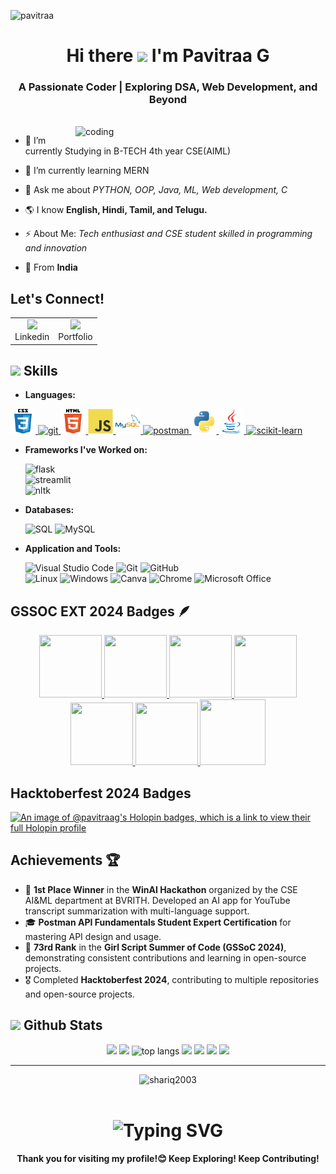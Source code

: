 
<p align="left"> <img src="https://komarev.com/ghpvc/?username=pavitraa&label=Profile%20views&color=0e75b6&style=flat" alt="pavitraa" /> </p>
<h1 align="center">Hi there <img src="https://raw.githubusercontent.com/aemmadi/aemmadi/master/wave.gif" width="35px"> I'm Pavitraa G</h1>
<h3 align="center">A Passionate Coder | Exploring DSA, Web Development, and Beyond</h3>
<br/>
<img align="right" alt="coding" width="400"  src="https://mir-s3-cdn-cf.behance.net/project_modules/disp/601014116770475.6068beff4640a.gif">

- 🔭 I’m currently Studying in B-TECH 4th year CSE(AIML)

- 🌱 I’m currently learning MERN
  
- 💬 Ask me about *PYTHON, OOP, Java, ML, Web development, C*
  
- 🌎 I know **English, Hindi, Tamil, and Telugu.**
  
- ⚡ About Me: *Tech enthusiast and CSE student skilled in programming and innovation*
- 📍 From **India**
## Let's Connect! 
  <table align="" class="table table-dark">
  <tr bg-dark>
    <td align="center" widht=90>
        <a href="https://www.linkedin.com/in/pavitraa-g/" target="_blank">
            <img src="https://skillicons.dev/icons?i=linkedin" />
        </a>
      <br>Linkedin
    </td>
    <td align="center" widht=90>
        <a href="https://portfolio-pavitraags-projects.vercel.app/" target="_blank">
            <img src="https://user-images.githubusercontent.com/74038190/212284087-bbe7e430-757e-4901-90bf-4cd2ce3e1852.gif" width="50">
        </a>
        <br>Portfolio
    </td>
  </tr>
</table>
 </div>  

## <img src="https://media2.giphy.com/media/QssGEmpkyEOhBCb7e1/giphy.gif?cid=ecf05e47a0n3gi1bfqntqmob8g9aid1oyj2wr3ds3mg700bl&rid=giphy.gif" width ="25"><b> Skills</b>
-  **Languages:**
<p align="left">
<a href="https://www.w3schools.com/css/" target="_blank" rel="noreferrer"> <img src="https://raw.githubusercontent.com/devicons/devicon/master/icons/css3/css3-original-wordmark.svg" alt="css3" width="40" height="40"/> </a><a href="https://git-scm.com/" target="_blank" rel="noreferrer"> <img src="https://www.vectorlogo.zone/logos/git-scm/git-scm-icon.svg" alt="git" width="40" height="40"/> </a> <a href="https://www.w3.org/html/" target="_blank" rel="noreferrer"> <img src="https://raw.githubusercontent.com/devicons/devicon/master/icons/html5/html5-original-wordmark.svg" alt="html5" width="40" height="40"/> </a> <a href="https://developer.mozilla.org/en-US/docs/Web/JavaScript" target="_blank" rel="noreferrer"> <img src="https://raw.githubusercontent.com/devicons/devicon/master/icons/javascript/javascript-original.svg" alt="javascript" width="40" height="40"/> </a>  <a href="https://www.mysql.com/" target="_blank" rel="noreferrer"> <img src="https://raw.githubusercontent.com/devicons/devicon/master/icons/mysql/mysql-original-wordmark.svg" alt="mysql" width="40" height="40"/> </a>  <a href="https://postman.com" target="_blank" rel="noreferrer"> <img src="https://www.vectorlogo.zone/logos/getpostman/getpostman-icon.svg" alt="postman" width="40" height="40"/> </a> <a href="https://www.python.org" target="_blank" rel="noreferrer"> <img src="https://raw.githubusercontent.com/devicons/devicon/master/icons/python/python-original.svg" alt="python" width="40" height="40"/> </a> <a href="https://www.java.com/" target="_blank" rel="noreferrer"> <img src="https://raw.githubusercontent.com/devicons/devicon/master/icons/java/java-original.svg" alt="java" width="40" height="40"/> </a> <a href="https://scikit-learn.org/" target="_blank" rel="noreferrer"> <img src="https://upload.wikimedia.org/wikipedia/commons/0/05/Scikit_learn_logo_small.svg" alt="scikit-learn" width="40" height="40"/> </a> </p>

   
    
-  **Frameworks I've Worked on:**
  
    ![flask](https://img.shields.io/badge/Flask-000000?style=for-the-badge&logo=flask&logoColor=white)  
    ![streamlit](https://img.shields.io/badge/Streamlit-FF4B4B?style=for-the-badge&logo=streamlit&logoColor=white)  
    ![nltk](https://img.shields.io/badge/NLTK-009688?style=for-the-badge&logo=python&logoColor=white)  
    
- **Databases:**
  
    ![SQL](https://custom-icon-badges.herokuapp.com/badge/SQL-025E8C.svg?logo=database&logoColor=white)
    ![MySQL](https://img.shields.io/badge/MySQL-00000F?style=for-the-badge&logo=mysql&logoColor=white)
    
- **Application and Tools:**

    ![Visual Studio Code](https://img.shields.io/badge/Visual%20Studio%20Code-0078d7.svg?style=for-the-badge&logo=visual-studio-code&logoColor=white)
    ![Git](https://img.shields.io/badge/git-%23F05033.svg?style=for-the-badge&logo=git&logoColor=white)
    ![GitHub](https://img.shields.io/badge/github-%23121011.svg?style=for-the-badge&logo=github&logoColor=white)
  <br />
    ![Linux](https://img.shields.io/badge/Linux-FCC624?style=for-the-badge&logo=linux&logoColor=black)
    ![Windows](https://img.shields.io/badge/Windows-0078D6?style=for-the-badge&logo=windows&logoColor=white)
    ![Canva](https://img.shields.io/badge/Canva-%2300C4CC.svg?style=for-the-badge&logo=Canva&logoColor=white)
    ![Chrome](https://img.shields.io/badge/Google_chrome-4285F4?style=for-the-badge&logo=Google-chrome&logoColor=white) 
    ![Microsoft Office](https://img.shields.io/badge/Microsoft_Office-D83B01?style=for-the-badge&logo=microsoft-office&logoColor=white)
    
</p>

## GSSOC EXT 2024 Badges 🪶
<div style='display:flex; align-items:center; gap: 10px;' align='center'><a href="https://gssoc.girlscript.tech/leaderboard">
  <img src="https://raw.githubusercontent.com/GSSoC24/Postman-Challenge/main/docs/assets/Postman%20White.png" width="100px" height="100px" />
  <img src="https://raw.githubusercontent.com/GSSoC24/Postman-Challenge/main/docs/assets/1.png" width="100px" height="100px" />
  <img src="https://raw.githubusercontent.com/GSSoC24/Postman-Challenge/main/docs/assets/2.png" width="100px" height="100px" />
  <img src="https://raw.githubusercontent.com/GSSoC24/Postman-Challenge/main/docs/assets/3.png" width="100px" height="100px" />
  <img src="https://raw.githubusercontent.com/GSSoC24/Postman-Challenge/main/docs/assets/4.png" width="100px" height="100px" />
  <img src="https://raw.githubusercontent.com/GSSoC24/Postman-Challenge/main/docs/assets/5.png" width="100px" height="100px" />
  <img src="https://raw.githubusercontent.com/GSSoC24/Postman-Challenge/main/docs/assets/6.png" width="105px" height="105px" />
  </a>
</div>

## Hacktoberfest 2024 Badges
[![An image of @pavitraag's Holopin badges, which is a link to view their full Holopin profile](https://holopin.me/pavitraag)](https://holopin.io/@pavitraag)

## Achievements 🏆  

- 🥇 **1st Place Winner** in the **WinAI Hackathon** organized by the CSE AI&ML department at BVRITH. Developed an AI app for YouTube transcript summarization with multi-language support.  
- 🎓 **Postman API Fundamentals Student Expert Certification** for mastering API design and usage.  
- 🌟 **73rd Rank** in the **Girl Script Summer of Code (GSSoC 2024)**, demonstrating consistent contributions and learning in open-source projects.  
- 🎖️ Completed **Hacktoberfest 2024**, contributing to multiple repositories and open-source projects.  


## <img src="https://media.giphy.com/media/iY8CRBdQXODJSCERIr/giphy.gif" width="35"><b> Github Stats </b>
<div align="center">

<img height="158em" src="https://github-profile-summary-cards.vercel.app/api/cards/profile-details?username=pavitraag&theme=highcontrast">
<img height="158em" src="https://github-profile-summary-cards.vercel.app/api/cards/stats?username=pavitraag&theme=highcontrast">
<img height="168em" src="https://github-readme-stats-salesp07.vercel.app/api/top-langs/?username=pavitraag&hide=HTML,css,scss,cmake,swift&langs_count=8&layout=compact&theme=highcontrast&border_radius=10&size_weight=0.5&count_weight=0.5&hide_border=true&exclude_repo=github-readme-stats" alt="top langs" /> 
<img height="165em" src="https://github-profile-summary-cards.vercel.app/api/cards/most-commit-language?username=pavitraag&theme=highcontrast">
<img height="165em" src="https://github-readme-stats.vercel.app/api/top-langs/?username=pavitraag&hide=HTML,css,scss,cmake,swift&layout=donut&theme=highcontrast&hide_border=true" />
<img height="166em" src="https://github-readme-stats.vercel.app/api?username=pavitraag&show_icons=true&hide_border=true&theme=highcontrast&count_private=true" />
<img height="166em" src="https://github-readme-streak-stats.herokuapp.com/?user=pavitraag&theme=highcontrast&hide_border=true" />


<hr>

<img src="https://github-readme-activity-graph.vercel.app/graph?username=pavitraag&bg_color=141414&color=fffdb8&line=fafaff&point=ff5252&area=true&hide_border=true" alt="shariq2003" />

</details>                     

</div><br>
<div align="center">
    <h1>
        <img src="https://readme-typing-svg.herokuapp.com?font=Jetbrains+mono&size=27&duration=3200&color=3E92CC&center=true&vCenter=true&width=650&lines=Turn+challenges....;into+opportunities.....;+with+code..." alt="Typing SVG"/>
    </h1>
</div>


<p align="center">
  <b>Thank you for visiting my profile!😊 Keep Exploring! Keep Contributing!</b>
</p>
</p>
